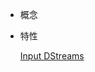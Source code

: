 * 概念

* 特性

  [Input DStreams](http://spark.apache.org/docs/2.2.0/streaming-programming-guide.html#input-dstreams-and-receivers)
